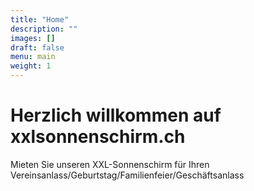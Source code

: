 ```yaml
---
title: "Home"
description: ""
images: []
draft: false
menu: main
weight: 1
---
```

# Herzlich willkommen auf xxlsonnenschirm.ch

Mieten Sie unseren XXL-Sonnenschirm für Ihren Vereinsanlass/Geburtstag/Familienfeier/Geschäftsanlass